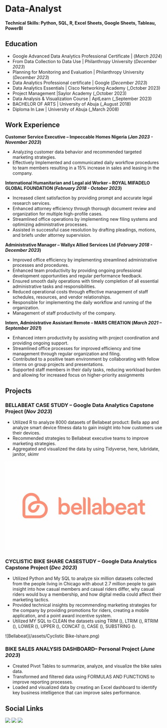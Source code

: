 # Data-Analyst

#### Technical Skills: Python, SQL, R, Excel Sheets, Google Sheets, Tableau, PowerBI

## Education
- Google Advanced Data Analytics Professional Certificate |          (_March 2024_)
- From Data Collection to Data Use | Philanthropy University         (_December 2023_)
- Planning for Monitoring and Evaluation | Philanthropy University   (_December 2023_)
- Data Analytics Professional certificate | Google                   (_December 2023_)
- Data Analytics Essentials | Cisco Networking Academy               (_October 2023)
- Project Management  |Saylor Academy                                (_October 2023)
- Data Analysis & Visualization Course | AptLearn                    (_September 2023)
- BACHELOR OF ARTS | University of Abuja                             (_August 2018)
- Diploma In Law | University of Abuja                               (_March 2008)

## Work Experience
**Customer Service Executive – Impeccable Homes Nigeria	                                                                (_Jan 2023 - November 2023_)**
-	Analyzing customer data behavior and recommended targeted marketing strategies.
-	Effectively Implemented and communicated daily workflow procedures to team members resulting in a 15% increase in sales and leasing in the company.
  
**International Humanitarian and Legal aid Worker – ROYAL MIFADELO GLOBAL FOUNDATION  (_February 2018 - October 2023_)**
-	Increased client satisfaction by providing prompt and accurate legal research services.
-	Enhanced attorney efficiency through thorough document review and organization for multiple high-profile cases.
-	Streamlined office operations by implementing new filing systems and optimizing administrative processes.
-	Assisted in successful case resolution by drafting pleadings, motions, and briefs under attorney supervision.
  
**Administrative Manager   – Wallyx Allied Services Ltd                                                            (_February 2018 - December 2023_)**
-	Improved office efficiency by implementing streamlined administrative processes and procedures.
-	Enhanced team productivity by providing ongoing professional development opportunities and regular performance feedback.
-	Ensured smooth daily operations with timely completion of all essential administrative tasks and responsibilities.
-	Reduced operational costs through effective management of staff schedules, resources, and vendor relationships.
-	Responsible for implementing the daily workflow and running of the organization.
-	Management of staff productivity of the company.

**Intern, Administrative Assistant Remote – MARS CREATION                                                             (_March 2021 – September 2021_)**
-	Enhanced intern productivity by assisting with project coordination and providing ongoing support.
-	Streamlined office processes for improved efficiency and time management through regular organization and filing.
-	Contributed to a positive team environment by collaborating with fellow interns on group projects and presentations.
-	Supported staff members in their daily tasks, reducing workload burden and allowing for increased focus on higher-priority assignments

## Projects
### BELLABEAT CASE STUDY – Google Data Analytics Capstone Project 	(_Nov 2023_)
-	Utilized R to analyze 8000 datasets of Bellabeat product: Bella app and analyze smart device fitness data to gain insight into how customers use their devices.
-	Recommended strategies to Bellabeat executive teams to improve marketing strategies.
-	Aggregated and visualized the data by using Tidyverse, here, lubridate, janitor, skimr

  ![Bellabeat](/assets/Bellabeat-logo.webp)

### CYCLISTIC BIKE SHARE CASESTUDY – Google Data Analytics Capstone Project                                 	(_Dec 2023_)
-	Utilized Python and My SQL to analyze six million datasets collected from the people living in Chicago with about 2.7 million people to gain insight into how casual members and casual riders differ, why casual riders would buy a membership, and how digital media could affect their marketing tactics.
-	Provided technical insights by recommending marketing strategies for the company by providing promotions for riders, creating a mobile application, and a point award incentive system.
-	Utilized MY SQL to CLEAN the datasets using TRIM (), LTRIM (), RTRIM (), LOWER (), UPPER (), CONCAT (), CASE (), SUBSTRING ().

![Bellabeat](/assets/Cyclistic Bike-lshare.png)

### BIKE SALES ANALYSIS DASHBOARD– Personal Project 	(_June 2023_)
-	Created Pivot Tables to summarize, analyze, and visualize the bike sales data.
-	Transformed and filtered data using FORMULAS AND FUNCTIONS to improve reporting processes.
-	Loaded and visualized data by creating an Excel dashboard to identify key business intelligence that can improve sales performance.

## Social Links
<a href="https://https://www.linkedin.com/in/eliana-walters-5614751a2/"><img src="https://img.shields.io/badge/-LinkedIn-0072b1?&style=for-the-badge&logo=linkedin&logoColor=white" /></a>
<a href="https://twitter.com/eliana_walters?t=39yRsQHpWd-j4S9RBHVOnw&s=09"><img src="https://img.shields.io/badge/-Twitter-1DA1F2?&style=for-the-badge&logo=twitter&logoColor=white" /></a>
<a href="https://https://github.com/lyanasky"><img src="https://img.shields.io/badge/-GitHub-181717?&style=for-the-badge&logo=github&logoColor=white" /></a>
